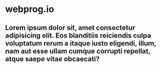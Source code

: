 # webprog.io
## Lorem ipsum dolor sit, amet consectetur adipisicing elit. Eos blanditiis reiciendis culpa voluptatum rerum a itaque iusto eligendi, illum, nam aut esse ullam cumque corrupti repellat, atque saepe vitae obcaecati?
